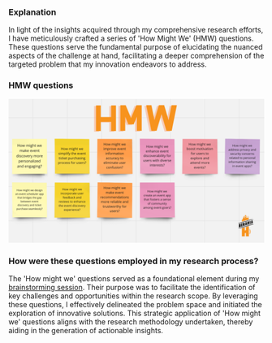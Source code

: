 ### Explanation

<span dir="">In light of the insights acquired through my comprehensive research efforts, I have meticulously crafted a series of 'How Might We' (HMW) questions. These questions serve the fundamental purpose of elucidating the nuanced aspects of the challenge at hand, facilitating a deeper comprehension of the targeted problem that my innovation endeavors to address.</span>

### HMW questions

![Denisa_Coteanu_BerariaH_HMW](uploads/8abaea9a0c1937e7675686ca017e090b/Denisa_Coteanu_BerariaH_HMW.png)

### <span dir="">How were these questions employed in my research process? </span>

<span dir="">The 'How might we' questions served as a foundational element during my </span>[<span dir="">brainstorming session</span>](www.google.com)<span dir="">. Their purpose was to facilitate the identification of key challenges and opportunities within the research scope. By leveraging these questions, I effectively delineated the problem space and initiated the exploration of innovative solutions. This strategic application of 'How might we' questions aligns with the research methodology undertaken, thereby aiding in the generation of actionable insights.</span>